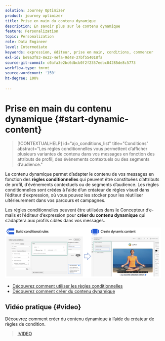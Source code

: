 ```yaml
---
solution: Journey Optimizer
product: journey optimizer
title: Prise en main du contenu dynamique
description: En savoir plus sur le contenu dynamique
feature: Personalization
topic: Personalization
role: Data Engineer
level: Intermediate
keywords: expression, éditeur, prise en main, conditions, commencer
exl-id: be9a3f83-8e22-4efa-9d48-37bf554018fa
source-git-commit: c0afa3e2bc6dbcb0f2f2357eebc04285de8c5773
workflow-type: tm+mt
source-wordcount: '150'
ht-degree: 100%

---
```


# Prise en main du contenu dynamique {#start-dynamic-content}

>[!CONTEXTUALHELP]
>id="ajo_conditions_list"
>title="Conditions"
>abstract="Les règles conditionnelles vous permettent d’afficher plusieurs variantes de contenu dans vos messages en fonction des attributs de profil, des événements contextuels ou des segments d’audience."

Le contenu dynamique permet d’adapter le contenu de vos messages en fonction des **règles conditionnelles** qui peuvent être constituées d’attributs de profil, d’événements contextuels ou de segments d’audience. Les règles conditionnelles sont créées à l’aide d’un créateur de règles visuel dans l’éditeur d’expression, où vous pouvez les stocker pour les réutiliser ultérieurement dans vos parcours et campagnes.

Les règles conditionnelles peuvent être utilisées dans le Concepteur d’e-mails et l’éditeur d’expression pour **créer du contenu dynamique** qui s’adaptera aux profils ciblés dans vos messages.

![](assets/conditions-overview.png)

* [Découvrez comment utiliser les règles conditionnelles](create-conditions.md)
* [Découvrez comment créer du contenu dynamique](dynamic-content.md)

## Vidéo pratique {#video}

Découvrez comment créer du contenu dynamique à l’aide du créateur de règles de condition.

>[!VIDEO](https://video.tv.adobe.com/v/3409815?quality=12)
